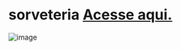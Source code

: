 # sorveteria <a href="https://paulovarrone.github.io/sorveteria/" target="_blank">Acesse aqui.</a>

![image](https://user-images.githubusercontent.com/100317569/217053229-37a4faf6-08fe-4f59-a720-7e5c0c229587.png)
